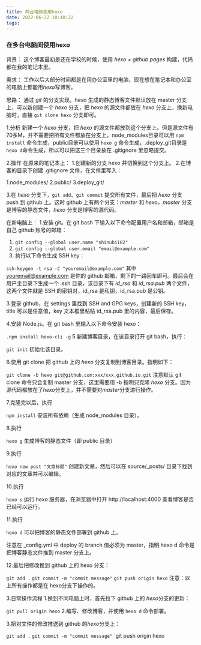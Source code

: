 ```yaml
---
title: 两台电脑使用hoxo
date: 2022-06-22 10:48:22
tags:
---
```


### 在多台电脑间使用hexo

背景：
    这个博客最初是还在学校的时候，使用 *hexo + github pages* 构建，代码都在我的笔记本里。

需求：
     工作以后大部分时间都是在用办公室里的电脑，现在想在笔记本和办公室的电脑上都能用*hexo*写博客。

思路：
    通过 *git* 的分支实现。*hexo* 生成的静态博客文件默认放在 master 分支上，可以新创建一个 *hexo* 分支，把 *hexo* 的源文件都放在 *hexo* 分支上，换新电脑时，直接 `git clone hexo` 分支即可。

<!--more-->

1.分析
       新建一个 *hexo* 分支，把 *hexo* 的源文件都放到这个分支上。但是源文件有70多M，并不需要把所有文件都放在分支上。node_modules目录可以用 `npm install` 命令生成，public目录可以使用 `hexo g` 命令生成，.deploy_git目录是`hexo d`命令生成，所以可以把这三个目录放在 .gitignore 里忽略提交。

2.操作
     在原来的笔记本上：
        1.创建新的分支 hexo 并切换到这个分支上。
        2.在博客的目录下创建 .gitignore 文件，在文件里写入：

1.node_modules/
2.public/
3.deploy_git/

3.在 *hexo* 分支下，`git add`、`git commit` 提交所有文件，最后把 *hexo* 分支 push 到 github 上。这时 github 上有两个分支：*master* 和 *hexo*，*master* 分支是博客的静态文件，*hexo* 分支是博客的源代码。

在新电脑上：
1.安装 git。在 git bash 下输入以下命令配置用户名和邮箱，邮箱是自己 github 账号的邮箱：

1. `git config --global user.name "shinubi182"`
2. `git config --global user.email "email@example.com"`
3. 执行以下命令生成 SSH key：

`ssh-keygen -t rsa -C "youremail@example.com"`
其中 youremail@example.com 是你的 github 邮箱，剩下的一路回车即可。最后会在用户主目录下生成一个 .ssh 目录，该目录下有 *id_rsa* 和 *id_rsa.pub* 两个文件，这两个文件就是 SSH 的密钥对，id_rsa 是私钥，id_rsa.pub 是公钥。

3.登录 github，在 settings 里找到 SSH and GPG keys，创建新的 SSH key，title 可以是任意值，key 文本框里粘贴 id_rsa.pub 里的内容，最后保存。

4.安装 Node.js。在 git bash 里输入以下命令安装 hexo：

`.npm install hexo-cli -g`
5.新建博客目录，在该目录打开 git bash，执行：

`git init`
初始化该目录。

6.使用 git clone 把 github 上的 *hexo* 分支复制到博客目录。指明如下：

 `git clone -b hexo git@github.com:xxx/xxx.github.io.git`
   注意默认 git clone 命令只会复制 master 分支，这里需要用 -b 指明只克隆 *hexo* 分支。因为源代码都放在了*hexo*分支上，并不需要对*master*分支进行操作。

7.克隆完以后，执行

`npm install`
安装所有依赖（生成 node_modules 目录）。

8.执行

`hexo g`
生成博客的静态文件（即 public 目录）

9.执行

`hexo new post "文章标题"`
创建新文章，然后可以在 source/_posts/ 目录下找到对应的文章并可以编辑。

10.执行

`hexo s`
运行 *hexo* 服务器，在浏览器中打开 http://localhost:4000 查看博客是否已经可以运行。

11.执行

`hexo d`
可以把博客的静态文件部署到 github 上。

注意在 _config.yml 中 deploy 的 branch 值必须为 master，指明 hexo d 命令是把博客静态文件推到 master 分支上。

12.最后把修改推到 github 上的 hexo 分支：

`git add .`
`git commit -m "commit message"`
`git push origin hexo`
注意：以上所有操作都是在 hexo分支下操作的。

3.日常操作流程
1.换到不同电脑上时，首先拉下 github 上的 *hexo*分支的更新：

`git pull origin hexo`
2.编写、修改博客，并使用 `hexo d` 命令部署。

3.把对文件的修改推送到 github 的*hexo*分支上：

`git add .`
`git commit -m "commit message"`
`git push origin hexo